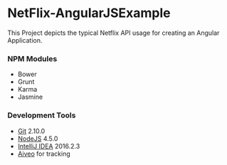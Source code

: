 # NetFlix-AngularJSExample

This Project depicts the typical Netflix API usage for creating an Angular Application.

### NPM Modules
* Bower
* Grunt
* Karma
* Jasmine

### Development Tools
* [Git](https://git-scm.com/) 2.10.0
* [NodeJS](https://nodejs.org/en/) 4.5.0
* [IntelliJ IDEA](https://www.jetbrains.com/idea/) 2016.2.3
* [Aiveo](aiveo.ca) for tracking